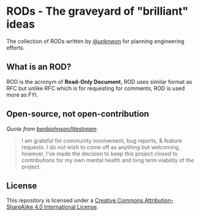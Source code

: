 # RODs - The graveyard of "brilliant" ideas

The collection of RODs written by [@unknwon](https://github.com/unknwon) for planning engineering efforts.

## What is an ROD?

ROD is the acronym of **Read-Only Document**, ROD uses similar format as RFC but unlike RFC which is for requesting for comments, ROD is used more as FYI.

## Open-source, not open-contribution

_Quote from [benbjohnson/litestream](https://github.com/benbjohnson/litestream#open-source-not-open-contribution):_

> I am grateful for community involvement, bug reports, & feature requests. I do not wish to come off as anything but welcoming, however, I've made the decision to keep this project closed to contributions for my own mental health and long term viability of the project.

## License

This repository is licensed under a [Creative Commons Attribution-ShareAlike 4.0 International License](http://creativecommons.org/licenses/by-sa/4.0/).
